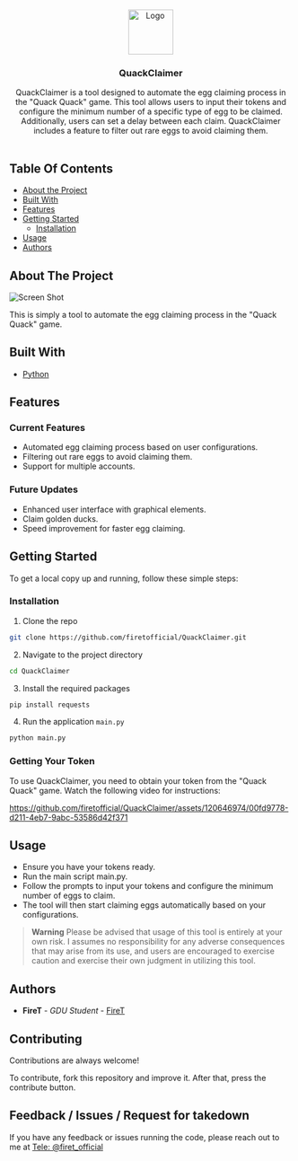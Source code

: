 <br/>
<p align="center">
  <a href="https://github.com/firetofficial/QuackClaimer">
    <img src="https://cdn5.cdn-telegram.org/file/v47li6HfSyq3wEBnOW_ndKVQYh4nGbACF-yNX0DACwRo4ZXlbEWouuJcn2CfGw9xX76Ux6TU3kfLJ1OnNtVif2mKIKm2WiGXzSaZM1ltgsb_FO6gUOrdakiiKMXF2spiF2ln5bGYzZn2jSSomRhdF2kRMnkjcFubvfBk1ri92SFx2Pif6kvR9qCqc6lDte4Zumdp77XAnaYGC3VrJia42doxBip_xOMrS_VaHDlZWQp-ufldpH5Pk3BhbfYVaSAGU0N0PibSyjwfiUicFRuOuIUIBRDqFqzfk18BNtgOiIwUCqpyPQbmvGgLSau_pUe6Aes9f6ywyMS4tKe4Hx8DBQ.jpg" alt="Logo" width="80" height="80">
  </a>
  <h3 align="center">QuackClaimer</h3>

  <p align="center">
    QuackClaimer is a tool designed to automate the egg claiming process in the "Quack Quack" game. This tool allows users to input their tokens and configure the minimum number of a specific type of egg to be claimed. Additionally, users can set a delay between each claim. QuackClaimer includes a feature to filter out rare eggs to avoid claiming them.
    <br/>
    <br/>
  </p>
</p>


## Table Of Contents

* [About the Project](#about-the-project)
* [Built With](#built-with)
* [Features](#features)
* [Getting Started](#getting-started)
  * [Installation](#installation)
* [Usage](#usage)
* [Authors](#authors)

## About The Project

![Screen Shot](https://i.imgur.com/hASRbLM.png)

This is simply a tool to automate the egg claiming process in the "Quack Quack" game. 

## Built With

- [Python](https://www.python.org/)
  
## Features

### Current Features
- Automated egg claiming process based on user configurations.
- Filtering out rare eggs to avoid claiming them.
- Support for multiple accounts.

### Future Updates
- Enhanced user interface with graphical elements.
- Claim golden ducks.
- Speed improvement for faster egg claiming.
  
## Getting Started

To get a local copy up and running, follow these simple steps:

### Installation

1. Clone the repo

```sh
git clone https://github.com/firetofficial/QuackClaimer.git
```

2. Navigate to the project directory

```sh
cd QuackClaimer
```

3. Install the required packages

```sh
pip install requests
```
4. Run the application `main.py`

```sh
python main.py
```

### Getting Your Token
To use QuackClaimer, you need to obtain your token from the "Quack Quack" game. Watch the following video for instructions:


https://github.com/firetofficial/QuackClaimer/assets/120646974/00fd9778-d211-4eb7-9abc-53586d42f371


## Usage
- Ensure you have your tokens ready.
- Run the main script main.py.
- Follow the prompts to input your tokens and configure the minimum number of eggs to claim.
- The tool will then start claiming eggs automatically based on your configurations.
> **Warning**
> Please be advised that usage of this tool is entirely at your own risk. I assumes no responsibility for any adverse consequences that may arise from its use, and users are encouraged to exercise caution and exercise their own judgment in utilizing this tool.

## Authors

* **FireT** - *GDU Student* - [FireT](https://github.com/firetofficial)

## Contributing

Contributions are always welcome!

To contribute, fork this repository and improve it. After that, press the contribute button.


## Feedback / Issues / Request for takedown

If you have any feedback or issues running the code, please reach out to me at [Tele: @firet_official](https://t.me/firet_official)

